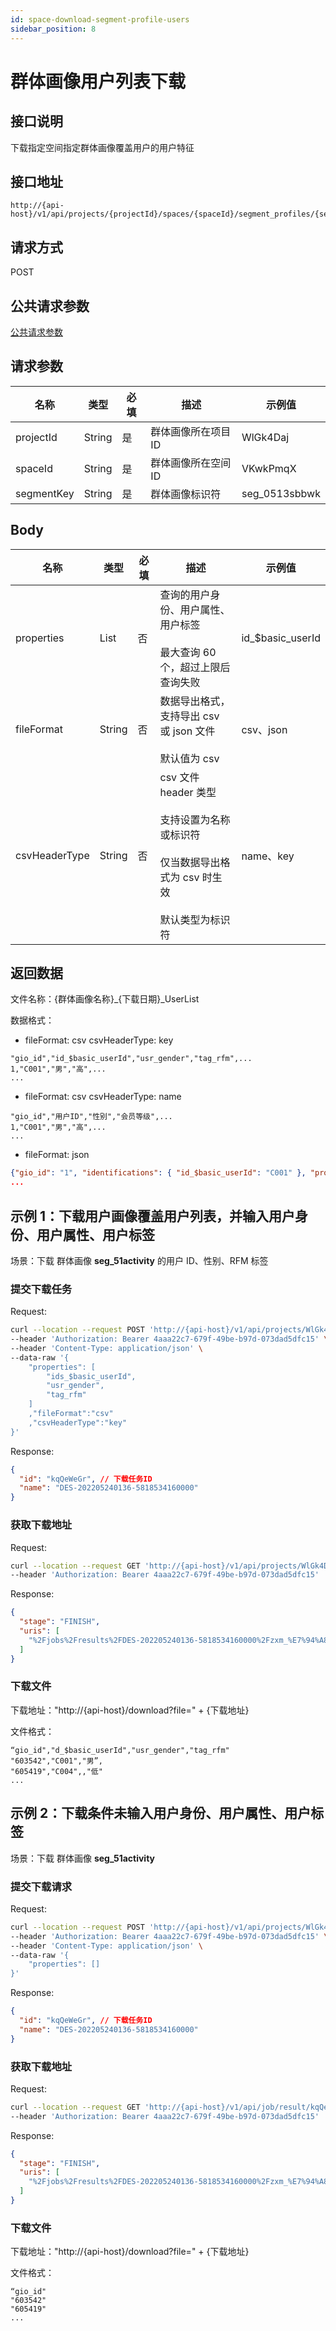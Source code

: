```yaml
---
id: space-download-segment-profile-users
sidebar_position: 8
---
```


# 群体画像用户列表下载

## 接口说明

下载指定空间指定群体画像覆盖用户的用户特征

## 接口地址

```
http://{api-host}/v1/api/projects/{projectId}/spaces/{spaceId}/segment_profiles/{segmentKey}/export_jobs
```

## 请求方式

POST

## 公共请求参数

[公共请求参数](../../../open-api#公共请求参数)

## 请求参数

| 名称       | 类型   | 必填 | 描述                | 示例值        |
| ---------- | ------ | ---- | ------------------- | ------------- |
| projectId  | String | 是   | 群体画像所在项目 ID | WlGk4Daj      |
| spaceId    | String | 是   | 群体画像所在空间 ID | VKwkPmqX      |
| segmentKey | String | 是   | 群体画像标识符      | seg_0513sbbwk |

## Body

| 名称          | 类型   | 必填 | 描述                                                                                                               | 示例值            |
| ------------- | ------ | ---- | ------------------------------------------------------------------------------------------------------------------ | ----------------- |
| properties    | List   | 否   | 查询的用户身份、用户属性、用户标签<br></br>最大查询 60 个，超过上限后查询失败                                      | id\_$basic_userId |
| fileFormat    | String | 否   | 数据导出格式，支持导出 csv 或 json 文件<br></br>默认值为 csv                                                       | csv、json         |
| csvHeaderType | String | 否   | csv 文件 header 类型<br></br>支持设置为名称或标识符<br></br>仅当数据导出格式为 csv 时生效<br></br>默认类型为标识符 | name、key         |

## 返回数据

文件名称：{群体画像名称}\_{下载日期}\_UserList

数据格式：

- fileFormat: csv csvHeaderType: key

```csv
"gio_id","id_$basic_userId","usr_gender","tag_rfm",...
1,"C001","男","高",...
...
```

- fileFormat: csv csvHeaderType: name

```csv
"gio_id","用户ID","性别","会员等级",...
1,"C001","男","高",...
...
```

- fileFormat: json

```json
{"gio_id": "1", "identifications": { "id_$basic_userId": "C001" }, "properties": { "usr_gender":"男", "tag_rfm": "高",... } }
...
```

## 示例 1：下载用户画像覆盖用户列表，并输入用户身份、用户属性、用户标签

场景：下载 群体画像 **seg_51activity** 的用户 ID、性别、RFM 标签

### 提交下载任务

Request:

```bash
curl --location --request POST 'http://{api-host}/v1/api/projects/WlGk4Daj/spaces/VKwkPmqX/segment_profiles/seg_51activity/export_jobs' \
--header 'Authorization: Bearer 4aaa22c7-679f-49be-b97d-073dad5dfc15' \
--header 'Content-Type: application/json' \
--data-raw '{
    "properties": [
        "ids_$basic_userId",
        "usr_gender",
        "tag_rfm"
    ]
    ,"fileFormat":"csv"
    ,"csvHeaderType":"key"
}'
```

Response:

```json
{
  "id": "kqQeWeGr", // 下载任务ID
  "name": "DES-202205240136-5818534160000"
}
```

### 获取下载地址

Request:

```bash
curl --location --request GET 'http://{api-host}/v1/api/projects/WlGk4Daj/job/result/kqQeWeGr' \
--header 'Authorization: Bearer 4aaa22c7-679f-49be-b97d-073dad5dfc15'
```

Response:

```json
{
  "stage": "FINISH",
  "uris": [
    "%2Fjobs%2Fresults%2FDES-202205240136-5818534160000%2Fzxm_%E7%94%A8%E6%88%B7_%E5%AD%97%E7%AC%A6%E4%B8%B2_%E5%8A%A0%E5%AF%86_2022-04-26_UserList.csv" // 下载地址
  ]
}
```

### 下载文件

下载地址："http://{api-host}/download?file=" + {下载地址}

文件格式：

```csv
“gio_id","d_$basic_userId","usr_gender","tag_rfm"
"603542","C001","男”,
"605419","C004",,"低"
...
```

## 示例 2：下载条件未输入用户身份、用户属性、用户标签

场景：下载 群体画像 **seg_51activity**

### 提交下载请求

Request:

```bash
curl --location --request POST 'http://{api-host}/v1/api/projects/WlGk4Daj/spaces/VKwkPmqX/segment_profiles/seg_51activity/export_jobs' \
--header 'Authorization: Bearer 4aaa22c7-679f-49be-b97d-073dad5dfc15' \
--header 'Content-Type: application/json' \
--data-raw '{
    "properties": []
}'
```

Response:

```json
{
  "id": "kqQeWeGr", // 下载任务ID
  "name": "DES-202205240136-5818534160000"
}
```

### 获取下载地址

Request:

```bash
curl --location --request GET 'http://{api-host}/v1/api/job/result/kqQeWeGr' \
--header 'Authorization: Bearer 4aaa22c7-679f-49be-b97d-073dad5dfc15'
```

Response:

```json
{
  "stage": "FINISH",
  "uris": [
    "%2Fjobs%2Fresults%2FDES-202205240136-5818534160000%2Fzxm_%E7%94%A8%E6%88%B7_%E5%AD%97%E7%AC%A6%E4%B8%B2_%E5%8A%A0%E5%AF%86_2022-04-26_UserList.csv" // 下载地址
  ]
}
```

### 下载文件

下载地址："http://{api-host}/download?file=" + {下载地址}

文件格式：

```csv
“gio_id"
"603542"
"605419"
...
```
